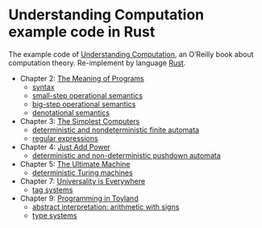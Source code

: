 Understanding Computation example code in Rust
==============================================

The example code of [Understanding Computation](http://computationbook.com/), an O’Reilly book about computation theory.
Re-implement by language [Rust](https://github.com/rust-lang/rust).

* Chapter 2: [The Meaning of Programs](the_meaning_of_programs)
    * [syntax](the_meaning_of_programs/syntax.rs)
    * [small-step operational semantics](the_meaning_of_programs/reduce.rs)
    * [big-step operational semantics](the_meaning_of_programs/evaluate.rs)
    * [denotational semantics](the_meaning_of_programs/denotational.rs)
* Chapter 3: [The Simplest Computers](the_simplest_computers)
    * [deterministic and nondeterministic finite automata](the_simplest_computers)
    * [regular expressions](the_simplest_computers)
* Chapter 4: [Just Add Power](just_add_power)
    * [deterministic and non-deterministic pushdown automata](just_add_power)
* Chapter 5: [The Ultimate Machine](the_ultimate_machine)
    * [deterministic Turing machines](the_ultimate_machine)
* Chapter 7: [Universality is Everywhere](universality_is_everywhere)
    * [tag systems](universality_is_everywhere/tag_systems)
* Chapter 9: [Programming in Toyland](programming_in_toyland)
    * [abstract interpretation: arithmetic with signs](programming_in_toyland/signs)
    * [type systems](programming_in_toyland/types)
